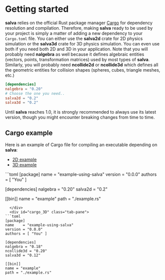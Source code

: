 # Getting started
**salva** relies on the official Rust package manager
[Cargo](https://crates.io) for dependency resolution and compilation. Therefore,
making **salva** ready to be used by your project is simply a matter of
adding a new dependency to your `Cargo.toml` file. You can either use the **salva2d**
crate for 2D physics simulation or the **salva3d** crate for 3D physics simulation. You can even use both
if you need both 2D and 3D in your application. Note that you will probably
need **nalgebra** as well because it defines algebraic entities
(vectors, points, transformation matrices) used by most types of **salva**. Similarly,
you will probably need **ncollide2d** or **ncollide3d** which defines all the geometric
entities for collision shapes (spheres, cubes, triangle meshes, etc.)

```toml
[dependencies]
nalgebra = "0.20"
# Choose the one you need..
salva2d = "0.2"
salva3d = "0.2"
```

Until **salva** reaches 1.0, it is strongly recommended to always use its
latest version, though you might encounter breaking changes from time to time.


## Cargo example
Here is an example of Cargo file for compiling an executable depending on **salva**:

<ul class="nav nav-tabs">
  <li class="active"><a id="tab_nav_link" data-toggle="tab" href="#cargo_2D">2D example</a></li>
  <li><a id="tab_nav_link" data-toggle="tab" href="#cargo_3D">3D example</a></li>
</ul>

<div class="tab-content" markdown="1">
  <div id="cargo_2D" class="tab-pane in active">
```toml
[package]
name    = "example-using-salva"
version = "0.0.0"
authors = [ "You" ]

[dependencies]
nalgebra = "0.20"
salva2d = "0.2"

[[bin]]
name = "example"
path = "./example.rs"
```
  </div>
  <div id="cargo_3D" class="tab-pane">
```toml
[package]
name    = "example-using-salva"
version = "0.0.0"
authors = [ "You" ]

[dependencies]
nalgebra = "0.18"
ncollide3d = "0.20"
salva3d = "0.12"

[[bin]]
name = "example"
path = "./example.rs"
```
  </div>
</div>